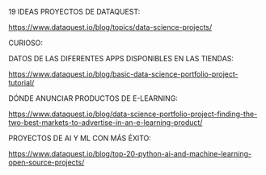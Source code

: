 19 IDEAS PROYECTOS DE DATAQUEST:

https://www.dataquest.io/blog/topics/data-science-projects/


CURIOSO:

DATOS DE LAS DIFERENTES APPS DISPONIBLES EN LAS TIENDAS:

https://www.dataquest.io/blog/basic-data-science-portfolio-project-tutorial/

DÓNDE ANUNCIAR PRODUCTOS DE E-LEARNING:

https://www.dataquest.io/blog/data-science-portfolio-project-finding-the-two-best-markets-to-advertise-in-an-e-learning-product/

PROYECTOS DE AI Y ML CON MÁS ÉXITO:

https://www.dataquest.io/blog/top-20-python-ai-and-machine-learning-open-source-projects/
